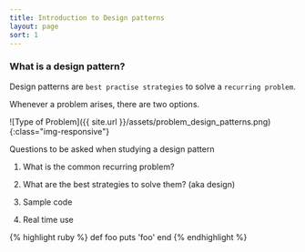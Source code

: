 ```yaml
---
title: Introduction to Design patterns
layout: page
sort: 1
---
```


### What is a design pattern?

Design patterns are `best practise strategies` to solve a `recurring problem`.


Whenever a problem arises, there are two options.


![Type of Problem]({{ site.url }}/assets/problem_design_patterns.png){:class="img-responsive"}

Questions to be asked when studying a design pattern

1. What is the common recurring problem?

2. What are the best strategies to solve them? (aka design)

3. Sample code

4. Real time use

{% highlight ruby %}
def foo
  puts 'foo'
end
{% endhighlight %}
